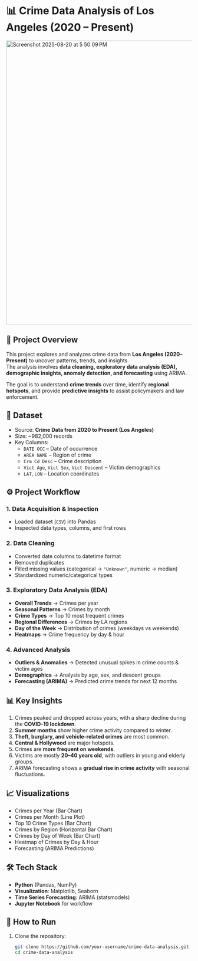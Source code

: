# 📊 Crime Data Analysis of Los Angeles (2020 – Present)
<img width="1105" height="770" alt="Screenshot 2025-08-20 at 5 50 09 PM" src="https://github.com/user-attachments/assets/09427d47-bc3c-41e6-ae3e-a09fd5b2e488" />

## 📌 Project Overview
This project explores and analyzes crime data from **Los Angeles (2020–Present)** to uncover patterns, trends, and insights.  
The analysis involves **data cleaning, exploratory data analysis (EDA), demographic insights, anomaly detection, and forecasting** using ARIMA.  

The goal is to understand **crime trends** over time, identify **regional hotspots**, and provide **predictive insights** to assist policymakers and law enforcement.


## 📂 Dataset
- Source: **Crime Data from 2020 to Present (Los Angeles)**  
- Size: ~982,000 records  
- Key Columns:  
  - `DATE OCC` – Date of occurrence  
  - `AREA NAME` – Region of crime  
  - `Crm Cd Desc` – Crime description  
  - `Vict Age`, `Vict Sex`, `Vict Descent` – Victim demographics  
  - `LAT`, `LON` – Location coordinates  


## ⚙️ Project Workflow
### 1. Data Acquisition & Inspection
- Loaded dataset (`CSV`) into Pandas  
- Inspected data types, columns, and first rows  

### 2. Data Cleaning
- Converted date columns to datetime format  
- Removed duplicates  
- Filled missing values (categorical → `"Unknown"`, numeric → median)  
- Standardized numeric/categorical types  

### 3. Exploratory Data Analysis (EDA)
- **Overall Trends** → Crimes per year  
- **Seasonal Patterns** → Crimes by month  
- **Crime Types** → Top 10 most frequent crimes  
- **Regional Differences** → Crimes by LA regions  
- **Day of the Week** → Distribution of crimes (weekdays vs weekends)  
- **Heatmaps** → Crime frequency by day & hour  

### 4. Advanced Analysis
- **Outliers & Anomalies** → Detected unusual spikes in crime counts & victim ages  
- **Demographics** → Analysis by age, sex, and descent groups   
- **Forecasting (ARIMA)** → Predicted crime trends for next 12 months  


## 📊 Key Insights
1. Crimes peaked and dropped across years, with a sharp decline during the **COVID-19 lockdown**.  
2. **Summer months** show higher crime activity compared to winter.  
3. **Theft, burglary, and vehicle-related crimes** are most common.  
4. **Central & Hollywood** are major hotspots.  
5. Crimes are **more frequent on weekends**.  
6. Victims are mostly **20–40 years old**, with outliers in young and elderly groups.  
7. ARIMA forecasting shows a **gradual rise in crime activity** with seasonal fluctuations.  


## 📈 Visualizations
- Crimes per Year (Bar Chart)  
- Crimes per Month (Line Plot)  
- Top 10 Crime Types (Bar Chart)  
- Crimes by Region (Horizontal Bar Chart)  
- Crimes by Day of Week (Bar Chart)  
- Heatmap of Crimes by Day & Hour  
- Forecasting (ARIMA Predictions)  


## 🛠️ Tech Stack
- **Python** (Pandas, NumPy)  
- **Visualization**: Matplotlib, Seaborn  
- **Time Series Forecasting**: ARIMA (statsmodels)  
- **Jupyter Notebook** for workflow  


## 🚀 How to Run
1. Clone the repository:
   ```bash
   git clone https://github.com/your-username/crime-data-analysis.git
   cd crime-data-analysis
